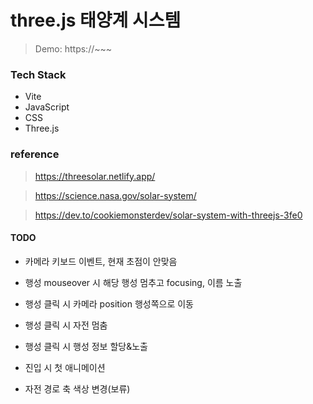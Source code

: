 # three.js 태양계 시스템

> Demo: https://~~~

### Tech Stack

- Vite
- JavaScript
- CSS
- Three.js

### reference

> https://threesolar.netlify.app/

> https://science.nasa.gov/solar-system/

> https://dev.to/cookiemonsterdev/solar-system-with-threejs-3fe0

#### TODO

- 카메라 키보드 이벤트, 현재 초점이 안맞음

- 행성 mouseover 시 해당 행성 멈추고 focusing, 이름 노출

- 행성 클릭 시 카메라 position 행성쪽으로 이동
- 행성 클릭 시 자전 멈춤
- 행성 클릭 시 행성 정보 할당&노출

- 진입 시 첫 애니메이션

- 자전 경로 축 색상 변경(보류)
